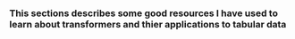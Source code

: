 ### This sections describes some good resources I have used to learn about transformers and thier applications to tabular data
